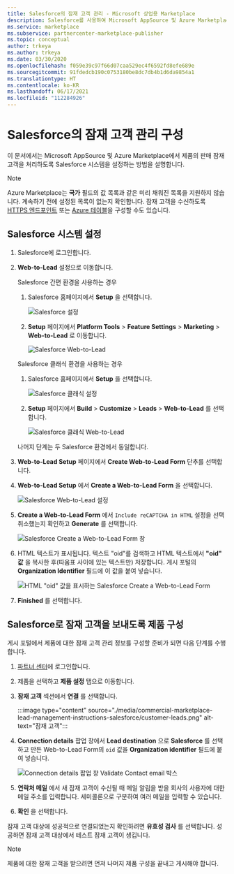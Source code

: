 ```yaml
---
title: Salesforce의 잠재 고객 관리 - Microsoft 상업용 Marketplace
description: Salesforce를 사용하여 Microsoft AppSource 및 Azure Marketplace에 대한 잠재 고객을 구성하는 방법을 알아봅니다.
ms.service: marketplace
ms.subservice: partnercenter-marketplace-publisher
ms.topic: conceptual
author: trkeya
ms.author: trkeya
ms.date: 03/30/2020
ms.openlocfilehash: f059e39c97f66d07caa529ec4f6592fd8efe689e
ms.sourcegitcommit: 91fdedcb190c0753180be8dc7db4b1d6da9854a1
ms.translationtype: HT
ms.contentlocale: ko-KR
ms.lasthandoff: 06/17/2021
ms.locfileid: "112284926"
---
```

# <a name="configure-lead-management-for-salesforce"></a>Salesforce의 잠재 고객 관리 구성

이 문서에서는 Microsoft AppSource 및 Azure Marketplace에서 제품의 판매 잠재 고객을 처리하도록 Salesforce 시스템을 설정하는 방법을 설명합니다.

> [!NOTE]
> Azure Marketplace는 **국가** 필드의 값 목록과 같은 미리 채워진 목록을 지원하지 않습니다. 계속하기 전에 설정된 목록이 없는지 확인합니다. 잠재 고객을 수신하도록 [HTTPS 엔드포인트](./commercial-marketplace-lead-management-instructions-https.md) 또는 [Azure 테이블](./commercial-marketplace-lead-management-instructions-azure-table.md)을 구성할 수도 있습니다.

## <a name="set-up-your-salesforce-system"></a>Salesforce 시스템 설정

1. Salesforce에 로그인합니다.
1. **Web-to-Lead** 설정으로 이동합니다. 
    
    Salesforce 간편 환경을 사용하는 경우
    1. Salesforce 홈페이지에서 **Setup** 을 선택합니다.

       ![Salesforce 설정](./media/commercial-marketplace-lead-management-instructions-salesforce/salesforce-1.png)

    1. **Setup** 페이지에서 **Platform Tools** > **Feature Settings** > **Marketing** > **Web-to-Lead** 로 이동합니다.

        ![Salesforce Web-to-Lead](./media/commercial-marketplace-lead-management-instructions-salesforce/salesforce-2.png)

    Salesforce 클래식 환경을 사용하는 경우

    1. Salesforce 홈페이지에서 **Setup** 을 선택합니다.

       ![Salesforce 클래식 설정](./media/commercial-marketplace-lead-management-instructions-salesforce/salesforce-classic-setup.png)

    1. **Setup** 페이지에서 **Build** > **Customize** > **Leads** > **Web-to-Lead** 를 선택합니다.

        ![Salesforce 클래식 Web-to-Lead](./media/commercial-marketplace-lead-management-instructions-salesforce/salesforce-classic-web-to-lead.png)

   나머지 단계는 두 Salesforce 환경에서 동일합니다.

1. **Web-to-Lead Setup** 페이지에서 **Create Web-to-Lead Form** 단추를 선택합니다.
1. **Web-to-Lead Setup** 에서 **Create a Web-to-Lead Form** 을 선택합니다.

    ![Salesforce Web-to-Lead 설정](./media/commercial-marketplace-lead-management-instructions-salesforce/salesforce-3.png)

1. **Create a Web-to-Lead Form** 에서 `Include reCAPTCHA in HTML` 설정을 선택 취소했는지 확인하고 **Generate** 를 선택합니다.

    ![Salesforce Create a Web-to-Lead Form 창](./media/commercial-marketplace-lead-management-instructions-salesforce/salesforce-4.png)

1. HTML 텍스트가 표시됩니다. 텍스트 "oid"를 검색하고 HTML 텍스트에서 **"oid" 값** 을 복사한 후(따옴표 사이에 있는 텍스트만) 저장합니다. 게시 포털의 **Organization Identifier** 필드에 이 값을 붙여 넣습니다.

    ![HTML "oid" 값을 표시하는 Salesforce Create a Web-to-Lead Form](./media/commercial-marketplace-lead-management-instructions-salesforce/salesforce-5.png)

1. **Finished** 를 선택합니다.

## <a name="configure-your-offer-to-send-leads-to-salesforce"></a>Salesforce로 잠재 고객을 보내도록 제품 구성

게시 포털에서 제품에 대한 잠재 고객 관리 정보를 구성할 준비가 되면 다음 단계를 수행합니다.

1. [파트너 센터](https://go.microsoft.com/fwlink/?linkid=2165290)에 로그인합니다.

1. 제품을 선택하고 **제품 설정** 탭으로 이동합니다.

1. **잠재 고객** 섹션에서 **연결** 를 선택합니다.

    :::image type="content" source="./media/commercial-marketplace-lead-management-instructions-salesforce/customer-leads.png" alt-text="잠재 고객":::

1. **Connection details** 팝업 창에서 **Lead destination** 으로 **Salesforce** 를 선택하고 만든 Web-to-Lead Form의 `oid` 값을 **Organization identifier** 필드에 붙여 넣습니다.

    ![Connection details 팝업 창 Validate Contact email 박스](./media/commercial-marketplace-lead-management-instructions-salesforce/salesforce-connection-details.png)

1. **연락처 메일** 에서 새 잠재 고객이 수신될 때 메일 알림을 받을 회사의 사용자에 대한 메일 주소를 입력합니다. 세미콜론으로 구분하여 여러 메일을 입력할 수 있습니다.

1. **확인** 을 선택합니다.

잠재 고객 대상에 성공적으로 연결되었는지 확인하려면 **유효성 검사** 를 선택합니다. 성공하면 잠재 고객 대상에서 테스트 잠재 고객이 생깁니다.

>[!NOTE]
>제품에 대한 잠재 고객을 받으려면 먼저 나머지 제품 구성을 끝내고 게시해야 합니다.
